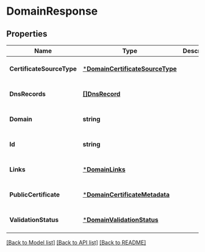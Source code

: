 # DomainResponse

## Properties
Name | Type | Description | Notes
------------ | ------------- | ------------- | -------------
**CertificateSourceType** | [***DomainCertificateSourceType**](DomainCertificateSourceType.md) |  | [optional] [default to null]
**DnsRecords** | [**[]DnsRecord**](DNSRecord.md) |  | [optional] [default to null]
**Domain** | **string** |  | [optional] [default to null]
**Id** | **string** |  | [optional] [default to null]
**Links** | [***DomainLinks**](DomainLinks.md) |  | [optional] [default to null]
**PublicCertificate** | [***DomainCertificateMetadata**](DomainCertificateMetadata.md) |  | [optional] [default to null]
**ValidationStatus** | [***DomainValidationStatus**](DomainValidationStatus.md) |  | [optional] [default to null]

[[Back to Model list]](../README.md#documentation-for-models) [[Back to API list]](../README.md#documentation-for-api-endpoints) [[Back to README]](../README.md)

